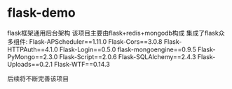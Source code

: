 # flask-demo
flask框架通用后台架构
该项目主要由flask+redis+mongodb构成
集成了flask众多组件:
Flask-APScheduler==1.11.0
Flask-Cors==3.0.8
Flask-HTTPAuth==4.1.0
Flask-Login==0.5.0
flask-mongoengine==0.9.5
Flask-PyMongo==2.3.0
Flask-Script==2.0.6
Flask-SQLAlchemy==2.4.3
Flask-Uploads==0.2.1
Flask-WTF==0.14.3

后续将不断完善该项目
